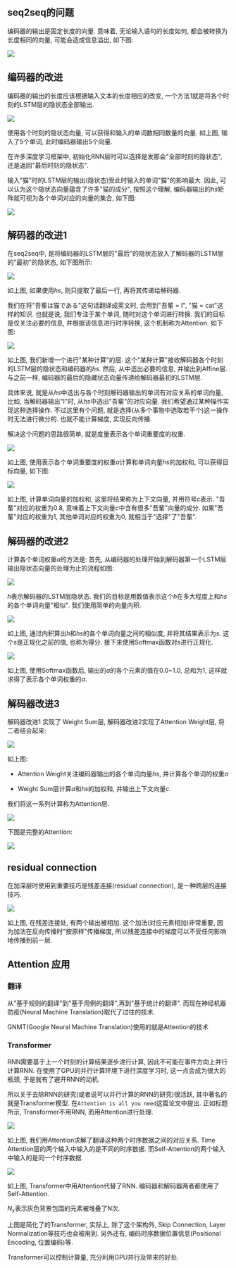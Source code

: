 


## seq2seq的问题
编码器的输出是固定长度的向量. 意味着, 无论输入语句的长度如何, 都会被转换为长度相同的向量, 可能会造成信息溢出, 如下图:

![](./attention/1.png)


## 编码器的改进
编码器的输出的长度应该根据输入文本的长度相应的改变, 一个方法1就是将各个时刻的LSTM层的隐状态全部输出.

![](./attention/2.png)

使用各个时刻的隐状态向量, 可以获得和输入的单词数相同数量的向量. 如上图, 输入了5个单词, 此时编码器输出5个向量.

在许多深度学习框架中, 初始化RNN层时可以选择是发那会"全部时刻的隐状态", 还是返回"最后时刻的隐状态".

输入"猫"时的LSTM层的输出(隐状态)受此时输入的单词"猫"的影响最大. 因此, 可以认为这个隐状态向量蕴含了许多"猫的成分", 按照这个理解, 编码器输出的$hs$矩阵就可视为各个单词对应的向量的集合, 如下图:

![](./attention/3.png)

## 解码器的改进1
在seq2seq中, 是将编码器的LSTM层的"最后"的隐状态放入了解码器的LSTM层的"最初"的隐状态, 如下图所示:

![](./attention/4.png)

如上图, 如果使用$hs$, 则只提取了最后一行, 再将其传递给解码器.

我们在将"吾輩は猫である"这句话翻译成英文时, 会用到"吾輩 = I", "猫 = cat"这样的知识. 也就是说, 我们专注于某个单词, 随时对这个单词进行转换. 我们的目标是仅关注必要的信息, 并根据该信息进行时序转换, 这个机制称为Attention. 如下图:

![](./attention/5.png)

如上图, 我们新增一个进行"某种计算"的层. 这个"某种计算"接收解码器各个时刻的LSTM层的隐状态和编码器的$hs$. 然后, 从中选出必要的信息, 并输出到Affine层. 与之前一样, 编码器的最后的隐藏状态向量传递给解码器最初的LSTM层.

具体来说, 就是从$hs$中选出与各个时刻解码器输出的单词有对应关系的单词向量, 比如, 当解码器输出"I"时, 从$hs$中选出"吾輩"的对应向量. 我们希望通过某种操作实现这种选择操作. 不过这里有个问题, 就是选择(从多个事物中选取若干个)这一操作时无法进行微分的. 也就不能计算梯度, 实现反向传播.

解决这个问题的思路很简单, 就是度量表示各个单词重要度的权重.

![](./attention/6.png)

如上图, 使用表示各个单词重要度的权重$a$计算和单词向量$hs$的加权和, 可以获得目标向量, 如下图:

![](./attention/7.png)

如上图, 计算单词向量的加权和, 这里将结果称为上下文向量, 并用符号$c$表示. "吾輩"对应的权重为0.8, 意味着上下文向量$c$中含有很多"吾輩"向量的成分. 如果"吾輩"对应的权重为1, 其他单词对应的权重为0, 就相当于"选择"了"吾輩".


## 解码器的改进2
计算各个单词权重$a$的方法是:
首先, 从编码器的处理开始到解码器第一个LSTM层输出隐状态向量的处理为止的流程如图:

![](./attention/8.png)

$h$表示解码器的LSTM层隐状态. 我们的目标是用数值表示这个$h$在多大程度上和$hs$的各个单词向量"相似". 我们使用简单的向量内积.

![](./attention/9.png)

如上图, 通过内积算出$h$和$hs$的各个单词向量之间的相似度, 并将其结果表示为$s$. 这个$s$是正规化之前的值, 也称为得分. 接下来使用Softmax函数对$s$进行正规化.

![](./attention/10.png)

如上图, 使用Softmax函数后, 输出的$a$的各个元素的值在0.0~1.0, 总和为1, 这样就求得了表示各个单词权重的$a$.

## 解码器改进3
解码器改进1 实现了 Weight Sum层, 解码器改进2实现了Attention Weight层, 将二者结合起来:

![](./attention/11.png)

如上图:
- Attention Weight关注编码器输出的各个单词向量$hs$, 并计算各个单词的权重$a$

- Weight Sum层计算$a$和$hs$的加权和, 并输出上下文向量$c$.

我们将这一系列计算称为Attention层.

![](./attention/12.png)


下图是完整的Attention:

![](./attention/13.png)


##  residual connection
在加深层时使用到重要技巧是残差连接(residual connection), 是一种跨层的连接技巧.

![](./attention/14.png)

如上图, 在残差连接处, 有两个输出被相加. 这个加法(对应元素相加)非常重要, 因为加法在反向传播时"按原样"传播梯度, 所以残差连接中的梯度可以不受任何影响地传播到前一层.

## Attention 应用

### 翻译
从"基于规则的翻译"到"基于用例的翻译",再到"基于统计的翻译". 而现在神经机器防疫(Neural Machine Translation)取代了过往的技术.

GNMT(Google Neural Machine Translation)使用的就是Attention的技术


### Transformer
RNN需要基于上一个时刻的计算结果逐步进行计算, 因此不可能在事件方向上并行计算RNN. 在使用了GPU的并行计算环境下进行深度学习时, 这一点会成为很大的瓶颈, 于是就有了避开RNN的动机.

所以关于去除RNN的研究(或者说可以并行计算的RNN的研究)很活跃, 其中著名的就是Transformer模型. 在`Attention is all you need`这篇论文中提出. 正如标题所示, Transformer不用RNN, 而用Attention进行处理.

![](./attention/15.png)

如上图, 我们用Attention求解了翻译这种两个时序数据之间的对应关系. Time Attention层的两个输入中输入的是不同的时序数据. 而Self-Attention的两个输入中输入的是同一个时序数据.

![](./attention/16.png)

如上图, Transformer中用Attention代替了RNN. 编码器和解码器两者都使用了Self-Attention.

$N_x$表示灰色背景包围的元素被堆叠了N次. 

上图是简化了的Transformer, 实际上, 除了这个架构外, Skip Connection, Layer Normalization等技巧也会被用到. 另外还有, 编码时序数据位置信息(Positional Encoding, 位置编码)等.

Transformer可以控制计算量, 充分利用GPU并行及带来的好处.





